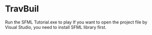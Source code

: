 # TravBuil
Run the SFML Tutorial.exe to play
If you want to open the project file by Visual Studio, you need to install SFML library first.
